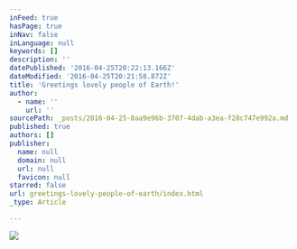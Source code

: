 ```yaml
---
inFeed: true
hasPage: true
inNav: false
inLanguage: null
keywords: []
description: ''
datePublished: '2016-04-25T20:22:13.166Z'
dateModified: '2016-04-25T20:21:58.872Z'
title: 'Greetings lovely people of Earth!'
author:
  - name: ''
    url: ''
sourcePath: _posts/2016-04-25-8aa9e96b-3707-4dab-a3ea-f28c747e992a.md
published: true
authors: []
publisher:
  name: null
  domain: null
  url: null
  favicon: null
starred: false
url: greetings-lovely-people-of-earth/index.html
_type: Article

---
```

![](https://s3-us-west-2.amazonaws.com/the-grid-img/p/ec1cff32f7d5faeced0a54cdacce15537a3abb71.jpg)
